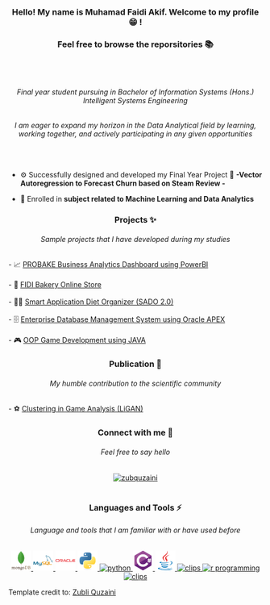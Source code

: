 <h3 align="center">Hello! My name is Muhamad Faidi Akif. Welcome to my profile 😁 ! </h3> 
<h3 align="center">Feel free to browse the reporsitories 📚</h3><br><br>

<h6 align="center">Final year student pursuing in Bachelor of Information Systems (Hons.) Intelligent Systems Engineering</h6>
<h6 align="center">I am eager to expand my horizon in the Data Analytical field by learning, working together, and actively participating in any given opportunities</h6><br>

- ⚙️ Successfully designed and developed my Final Year Project 🎉 **-Vector Autoregression to Forecast Churn based on Steam Review -**

- 🌱 Enrolled in **subject related to Machine Learning and Data Analytics**

<h3 align="center">Projects ✨</h3>
<h6 align="center">Sample projects that I have developed during my studies </h6>
- 📈 <a href="https://github.com/5D-kif/Visualization-Dashboard-and-Business-Report-using-PowerBI">PROBAKE Business Analytics Dashboard using PowerBI</a><br><br>
- 🏪 <a href="https://github.com/5D-kif/E-commerce-system-FIDI-Bakerry-">FIDI Bakery Online Store</a><br><br>
- 💪🏻 <a href="https://github.com/5D-kif/Fuzzy-System---Diet-Plan-Recommendation-System-SADO-2.0-">Smart Application Diet Organizer (SADO 2.0)</a><br><br>
- 🗄️ <a href="https://github.com/5D-kif/Enterprise-Management-System-using-Oracle-APEX">Enterprise Database Management System using Oracle APEX</a><br><br>
- 🎮 <a href="https://github.com/5D-kif/OOP-Game-using-JAVA">OOP Game Development using JAVA</a><br>

<h3 align="center">Publication 🔬</h3>
<h6 align="center">My humble contribution to the scientific community</h6>
- ⚽️ <a href="https://ieeexplore.ieee.org/document/9918708">Clustering in Game Analysis (LiGAN)</a><br>

<h3 align="center">Connect with me 🤝</h3>
<h6 align="center">Feel free to say hello</h6>
<div align="center">
<a href="https://www.linkedin.com/in/faidi-akif-b5a6ba258/" target="blank"><img align="center" src="https://img.shields.io/badge/LinkedIn-0077B5?style=for-the-badge&logo=linkedin&logoColor=white" alt="zubquzaini" /></a>
</div><br>

<h3 align="center">Languages and Tools ⚡️</h3>
<h6 align="center">Language and tools that I am familiar with or have used before</h6>

<p align="center"> <a href="https://www.mongodb.com/" target="_blank" rel="noreferrer"> <img src="https://raw.githubusercontent.com/devicons/devicon/master/icons/mongodb/mongodb-original-wordmark.svg" alt="mongodb" width="40" height="40"/> </a> <a href="https://www.mysql.com/" target="_blank" rel="noreferrer"> <img src="https://raw.githubusercontent.com/devicons/devicon/master/icons/mysql/mysql-original-wordmark.svg" alt="mysql" width="40" height="40"/> </a>  <a href="https://www.oracle.com/" target="_blank" rel="noreferrer"> <img src="https://raw.githubusercontent.com/devicons/devicon/master/icons/oracle/oracle-original.svg" alt="oracle" width="40" height="40"/> <a href="https://www.python.org" target="_blank" rel="noreferrer"> <img src="https://raw.githubusercontent.com/devicons/devicon/master/icons/python/python-original.svg" alt="python" width="40" height="40"/> </a>  <a href="https://cplusplus.com/doc/tutorial/" target="_blank" rel="noreferrer"> <img src="https://raw.githubusercontent.com/Benio101/cpp-logo/master/cpp_logo.png" alt="python" width="40" height="40"/> </a><a href="https://www.tutorialspoint.com/csharp/index.htm" target="_blank" rel="noreferrer"> <img src="https://raw.githubusercontent.com/devicons/devicon/master/icons/csharp/csharp-original.svg" alt="csharp" width="40" height="40"/> </a><a href="https://www.javatpoint.com/java-logo" target="_blank" rel="noreferrer"> <img src="https://raw.githubusercontent.com/devicons/devicon/master/icons/java/java-original.svg" alt="java" width="40" height="40"/> </a>
<a href="https://clipsrules.net/" target="_blank" rel="noreferrer"> <img src="https://clipsrules.net/images/clipslogo.png" alt="clips" width="40" height="40"/> </a>
<a href="https://www.r-project.org/" target="_blank" rel="noreferrer"> <img src="https://upload.wikimedia.org/wikipedia/commons/thumb/1/1b/R_logo.svg/2560px-R_logo.svg.png" alt="r programming" width="40" height="40"/> </a> <a href="https://powerbi.microsoft.com/en-au/" target="_blank" rel="noreferrer"> <img src="https://www.askme.co.th/wp-content/uploads/2020/09/PowerBI-Logo.png" alt="clips" width="40" height="40"/> </a></p> 


<h7 alight="left">Template credit to: <a href="https://github.com/bedezub/bedezub"> Zubli Quzaini </a> </h7> 

